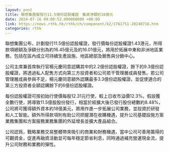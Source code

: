 ```yaml
---
layout: post
title: 聯想集團擬發行11.5億份認股權證　集資淨額約16億元
date: 2024-07-16 09:00:52.000000000 +08:00
link: https://news.rthk.hk/rthk/ch/component/k2/1761751-20240716.htm
categories: rthk
---
```


聯想集團公布，計劃發行11.5億份認股權證，發行價每份認股權證1.43港元，所得款項總額及淨額分別為約16.45億元及約16.01億元，將用於拓展中東和非洲地區業務，包括在區內成立可持續生產設施、地區總部及銷售與分銷中心。

公司主席兼首席執行官楊元慶同意認購其中的2.2億份認股權證，餘下的9.3億份認股權證，將透過私人配售方式向第三方投資者和公司若干管理層成員發售。若公司管理層成員參與不足，楊元慶同意額外認購最多3.3億份認股權證，並促使適合的第三方投資者全額認購餘下的6億份認股權證。

每份認股權證可按初始行使價每股12.31元行使，較上日收市溢價12.3%。假設獲全數行使，將導致11.5億股股份發行，相當於經擴大後已發行股份總數約8.48%，公司將可獲得額外資本約18億美元，將用作進一步拓展公司業務，並投資於研發和人工智能。額外所得款項則有助公司把握潛在收購機遇，提升公司基礎設施方案業務集團和方案服務業務集團的外延增長並擴大產品組合。

公司認爲，戰略業務交易整體帶來吸引的商業和財務機遇，當中公司可善用籌得的可觀資金，促進再融資活動並可每年穩定節省利息，同時通過補充營運現金流，提升公司財務和業務的彈性。
